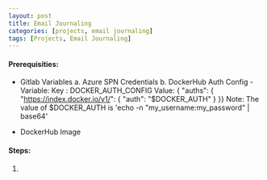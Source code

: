 ```yaml
---
layout: post
title: Email Journaling
categories: [projects, email journaling]
tags: [Projects, Email Journaling]
---
```



#### Prerequisities:
- Gitlab Variables
    a. Azure SPN Credentials
    b. DockerHub Auth Config
        - Variable: 
        Key : DOCKER_AUTH_CONFIG
        Value: { "auths": { "https://index.docker.io/v1/": { "auth": "$DOCKER_AUTH" } }}
    Note: The value of $DOCKER_AUTH is 'echo -n "my_username:my_password" | base64'

- DockerHub Image 

#### Steps:
1. 